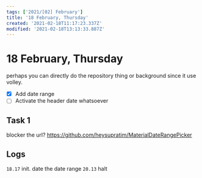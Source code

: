 ```yaml
---
tags: ['2021/[02] February']
title: '18 February, Thursday'
created: '2021-02-18T11:17:23.337Z'
modified: '2021-02-18T13:13:33.887Z'
---
```


# 18 February, Thursday

perhaps you can directly do the repository thing or background since it use volley.

- [x] Add date range
- [ ] Activate the header date whatsoever

## Task 1
blocker the url?
https://github.com/heysupratim/MaterialDateRangePicker

## Logs
`18.17` init. date the date range 
`20.13` halt
